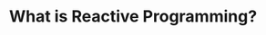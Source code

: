 ---
layout: post
section-type: post
title: What is Reactive Programming?
redirect: https://medium.com/@kevalpatel2106/what-is-reactive-programming-da37c1611382
category: RxJava
---